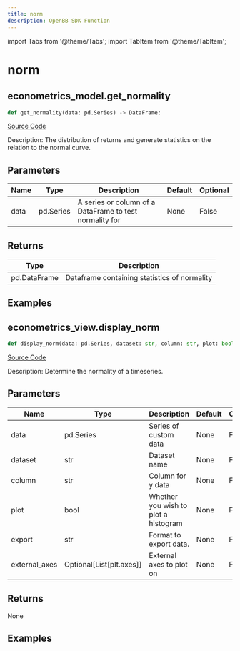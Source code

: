 ```yaml
---
title: norm
description: OpenBB SDK Function
---
```


import Tabs from '@theme/Tabs';
import TabItem from '@theme/TabItem';

# norm

<Tabs>
<TabItem value="model" label="Model" default>

## econometrics_model.get_normality

```python title='openbb_terminal/econometrics/econometrics_model.py'
def get_normality(data: pd.Series) -> DataFrame:
```
[Source Code](https://github.com/OpenBB-finance/OpenBBTerminal/tree/main/openbb_terminal/econometrics/econometrics_model.py#L111)

Description: The distribution of returns and generate statistics on the relation to the normal curve.

## Parameters

| Name | Type | Description | Default | Optional |
| ---- | ---- | ----------- | ------- | -------- |
| data | pd.Series | A series or column of a DataFrame to test normality for | None | False |

## Returns

| Type | Description |
| ---- | ----------- |
| pd.DataFrame | Dataframe containing statistics of normality |

## Examples



</TabItem>
<TabItem value="view" label="View">

## econometrics_view.display_norm

```python title='openbb_terminal/econometrics/econometrics_view.py'
def display_norm(data: pd.Series, dataset: str, column: str, plot: bool, export: str, external_axes: Union[List[axes], NoneType]) -> None:
```
[Source Code](https://github.com/OpenBB-finance/OpenBBTerminal/tree/main/openbb_terminal/econometrics/econometrics_view.py#L136)

Description: Determine the normality of a timeseries.

## Parameters

| Name | Type | Description | Default | Optional |
| ---- | ---- | ----------- | ------- | -------- |
| data | pd.Series | Series of custom data | None | False |
| dataset | str | Dataset name | None | False |
| column | str | Column for y data | None | False |
| plot | bool | Whether you wish to plot a histogram | None | False |
| export | str | Format to export data. | None | False |
| external_axes | Optional[List[plt.axes]] | External axes to plot on | None | False |

## Returns

None

## Examples



</TabItem>
</Tabs>